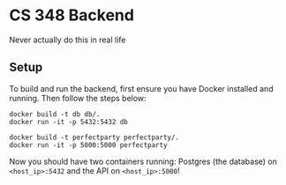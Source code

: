 CS 348 Backend
==============

Never actually do this in real life


Setup
-----

To build and run the backend, first ensure you have Docker installed and running. Then follow the steps below:

```
docker build -t db db/.
docker run -it -p 5432:5432 db

docker build -t perfectparty perfectparty/.
docker run -it -p 5000:5000 perfectparty
```

Now you should have two containers running: Postgres (the database) on `<host_ip>:5432` and the API on `<host_ip>:5000`!